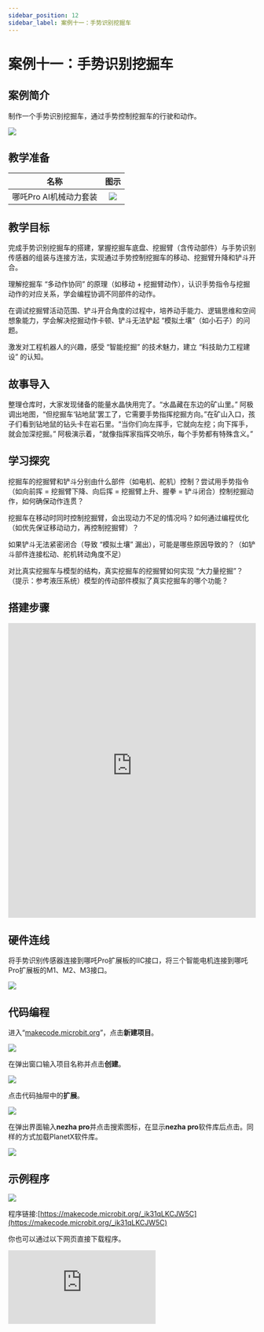 ```yaml
---
sidebar_position: 12
sidebar_label: 案例十一：手势识别挖掘车
---
```


# 案例十一：手势识别挖掘车

## 案例简介

制作一个手势识别挖掘车，通过手势控制挖掘车的行驶和动作。

![](https://wiki-media-ef.oss-cn-hongkong.aliyuncs.com/i18n/en/docusaurus-plugin-content-docs/current/microbit/building-blocks/nezha-pro-ai-mechanical-power-kit/images/nezha-pro-ai-mechanical-power-kit-case-11-01.png)

## 教学准备

|     名称     |            图示            |
| :----------: | :--------------------------: |
|   哪吒Pro AI机械动力套装   |   ![](https://wiki-media-ef.oss-cn-hongkong.aliyuncs.com/docs/microbit/building-blocks/nezha-pro-ai-mechanical-power-kit/images/nezha-pro-ai-mechanical-power-kit-01.png)  |

## 教学目标

完成手势识别挖掘车的搭建，掌握挖掘车底盘、挖掘臂（含传动部件）与手势识别传感器的组装与连接方法，实现通过手势控制挖掘车的移动、挖掘臂升降和铲斗开合。

理解挖掘车 “多动作协同” 的原理（如移动 + 挖掘臂动作），认识手势指令与挖掘动作的对应关系，学会编程协调不同部件的动作。

在调试挖掘臂活动范围、铲斗开合角度的过程中，培养动手能力、逻辑思维和空间想象能力，学会解决挖掘动作卡顿、铲斗无法铲起 “模拟土壤”（如小石子）的问题。

激发对工程机器人的兴趣，感受 “智能挖掘” 的技术魅力，建立 “科技助力工程建设” 的认知。

## 故事导入

整理仓库时，大家发现储备的能量水晶快用完了。“水晶藏在东边的矿山里。” 阿极调出地图，“但挖掘车‘钻地鼠’罢工了，它需要手势指挥挖掘方向。”​
在矿山入口，孩子们看到钻地鼠的钻头卡在岩石里。“当你们向左挥手，它就向左挖；向下挥手，就会加深挖掘。” 阿极演示着，“就像指挥家指挥交响乐，每个手势都有特殊含义。”

## 学习探究

挖掘车的挖掘臂和铲斗分别由什么部件（如电机、舵机）控制？尝试用手势指令（如向前挥 = 挖掘臂下降、向后挥 = 挖掘臂上升、握拳 = 铲斗闭合）控制挖掘动作，如何确保动作连贯？

挖掘车在移动时同时控制挖掘臂，会出现动力不足的情况吗？如何通过编程优化（如优先保证移动动力，再控制挖掘臂）？

如果铲斗无法紧密闭合（导致 “模拟土壤” 漏出），可能是哪些原因导致的？（如铲斗部件连接松动、舵机转动角度不足）

对比真实挖掘车与模型的结构，真实挖掘车的挖掘臂如何实现 “大力量挖掘”？（提示：参考液压系统）模型的传动部件模拟了真实挖掘车的哪个功能？

## 搭建步骤

<embed src="https://wiki-media-ef.oss-cn-hongkong.aliyuncs.com/i18n/en/docusaurus-plugin-content-docs/current/microbit/building-blocks/nezha-pro-ai-mechanical-power-kit/files/nezha-pro-ai-mechanical-power-kit-case-11.pdf" type="application/pdf" width="100%" height="600px" />

## 硬件连线

将手势识别传感器连接到哪吒Pro扩展板的IIC接口，将三个智能电机连接到哪吒Pro扩展板的M1、M2、M3接口。

![](https://wiki-media-ef.oss-cn-hongkong.aliyuncs.com/i18n/en/docusaurus-plugin-content-docs/current/microbit/building-blocks/nezha-pro-ai-mechanical-power-kit/images/nezha-pro-ai-mechanical-power-kit-case-10-02.png)

## 代码编程

进入“[makecode.microbit.org](https://makecode.microbit.org)”，点击**新建项目**。

![](https://wiki-media-ef.oss-cn-hongkong.aliyuncs.com/docs/microbit/building-blocks/microbit-space-science-kit/images/microbit-space-science-kit-case01-07.png)

在弹出窗口输入项目名称并点击**创建**。

![](https://wiki-media-ef.oss-cn-hongkong.aliyuncs.com/docs/microbit/building-blocks/microbit-space-science-kit/images/microbit-space-science-kit-case01-11.png)

点击代码抽屉中的**扩展**。

![](https://wiki-media-ef.oss-cn-hongkong.aliyuncs.com/docs/microbit/building-blocks/microbit-space-science-kit/images/microbit-space-science-kit-case01-09.png)

在弹出界面输入**nezha pro**并点击搜索图标，在显示**nezha pro**软件库后点击。同样的方式加载PlanetX软件库。

![](https://wiki-media-ef.oss-cn-hongkong.aliyuncs.com/docs/microbit/building-blocks/microbit-space-science-kit/images/microbit-space-science-kit-case01-10.png)

## 示例程序

![](https://wiki-media-ef.oss-cn-hongkong.aliyuncs.com/i18n/en/docusaurus-plugin-content-docs/current/microbit/building-blocks/nezha-pro-ai-mechanical-power-kit/images/nezha-pro-ai-mechanical-power-kit-case-10-03.png)

程序链接:[https://makecode.microbit.org/_ik31qLKCJW5C](https://makecode.microbit.org/_ik31qLKCJW5C)

你也可以通过以下网页直接下载程序。

<div
    style={{
        position: 'relative',
        paddingBottom: '60%',
        overflow: 'hidden',
    }}
>
    <iframe
        src="https://makecode.microbit.org/_ik31qLKCJW5C"
        frameborder="0"
        sandbox="allow-popups allow-forms allow-scripts allow-same-origin"
        style={{
            position: 'absolute',
            width: '100%',
            height: '100%',
        }}
    />
</div>

## 下载程序

使用 USB 线连接 PC 和 micro:bit V2。

![](https://wiki-media-ef.oss-cn-hongkong.aliyuncs.com/docs/microbit/building-blocks/microbit-space-science-kit/images/microbit-space-science-kit-manual03.gif)

连接成功后，电脑上会识别出一个名为 MICROBIT 的盘符。

![](https://wiki-media-ef.oss-cn-hongkong.aliyuncs.com/docs/microbit/building-blocks/microbit-space-science-kit/images/microbit-space-science-kit-manual06.png)

点击左下角的![](https://wiki-media-ef.oss-cn-hongkong.aliyuncs.com/docs/microbit/building-blocks/microbit-space-science-kit/images/microbit-space-science-kit-manual07.png)，选择**Connect Device**。

![](https://wiki-media-ef.oss-cn-hongkong.aliyuncs.com/docs/microbit/building-blocks/microbit-space-science-kit/images/microbit-space-science-kit-manual11.png)

点击![](https://wiki-media-ef.oss-cn-hongkong.aliyuncs.com/docs/microbit/building-blocks/microbit-space-science-kit/images/microbit-space-science-kit-manual08.png)。

![](https://wiki-media-ef.oss-cn-hongkong.aliyuncs.com/docs/microbit/building-blocks/microbit-space-science-kit/images/microbit-space-science-kit-manual12.png)

点击![](https://wiki-media-ef.oss-cn-hongkong.aliyuncs.com/docs/microbit/building-blocks/microbit-space-science-kit/images/microbit-space-science-kit-manual09.png)。

![](https://wiki-media-ef.oss-cn-hongkong.aliyuncs.com/docs/microbit/building-blocks/microbit-space-science-kit/images/microbit-space-science-kit-manual13.png)

在弹出窗口选择 **BBC micro:bit CMSIS-DAP**，然后选择**连接**，至此，我们的 micro:bit 就已经连接成功。

![](https://wiki-media-ef.oss-cn-hongkong.aliyuncs.com/docs/microbit/building-blocks/microbit-space-science-kit/images/microbit-space-science-kit-manual14.png)

点击**下载程序**

![](https://wiki-media-ef.oss-cn-hongkong.aliyuncs.com/docs/microbit/building-blocks/microbit-space-science-kit/images/microbit-space-science-kit-manual10.png)


## 案例演示

开启电源后，通过手势控制挖掘车的行驶和动作。。

![](https://wiki-media-ef.oss-cn-hongkong.aliyuncs.com/i18n/en/docusaurus-plugin-content-docs/current/microbit/building-blocks/nezha-pro-ai-mechanical-power-kit/images/nezha-pro-ai-mechanical-power-kit-case-11.gif)


## 扩展知识

1. 真实挖掘车的核心部件：真实挖掘车依赖液压系统提供强大的动力，挖掘臂的升降、铲斗的开合都通过液压油缸驱动，能铲起数吨重的土壤或岩石，本案例用电机 / 舵机模拟液压系统的 “动作控制” 功能。
2. 智能挖掘车的发展：现代挖掘车开始加入 GPS 定位、视觉识别和手势控制技术，如通过手势控制挖掘臂的精准定位，或通过 AI 算法识别挖掘对象（如区分土壤和岩石），提高挖掘效率。
3. 挖掘车的应用场景：挖掘车是工程建设的核心设备，用于房屋建设（地基开挖）、道路修建（土方工程）、矿山开采（矿石挖掘）等领域，其机械结构和控制技术的进步直接影响工程进度。
